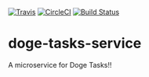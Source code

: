 [![Travis](https://travis-ci.org/doge-life/doge-tasks-service.svg?branch=master)](https://travis-ci.org/doge-life/doge-tasks-service)
[![CircleCI](https://circleci.com/gh/doge-life/doge-tasks-service.svg?style=svg)](https://circleci.com/gh/doge-life/doge-tasks-service)
[![Build Status](http://ec2-107-21-21-140.compute-1.amazonaws.com/buildStatus/icon?job=doge-life/doge-tasks-service/master)](http://ec2-107-21-21-140.compute-1.amazonaws.com/job/doge-life/job/doge-tasks-service/job/master/)

# doge-tasks-service
A microservice for Doge Tasks!!
